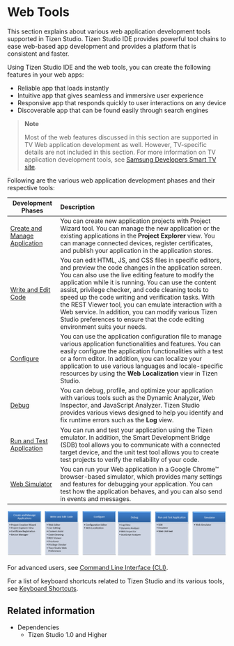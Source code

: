 # Web Tools

This section explains about various web application development tools supported in Tizen Studio. Tizen Studio IDE provides powerful tool chains to ease web-based app development and provides a platform that is consistent and faster. 

Using Tizen Studio IDE and the web tools, you can create the following features in your web apps:
- Reliable app that loads instantly
- Intuitive app that gives seamless and immersive user experience
- Responsive app that responds quickly to user interactions on any device
- Discoverable app that can be found easily through search engines 

> **Note**  
> 
> Most of the web features discussed in this section are supported in TV Web application development as well. However, TV-specific details are not included in this section. For more information on TV application development tools, see [Samsung Developers Smart TV site](http://developer.samsung.com/tv/develop).

Following are the various web application development phases and their respective tools:

|Development Phases |Description|
|----|:---|
|[Create and Manage Application](managing-projects.md) |You can create new application projects with Project Wizard tool. You can manage the new application or the existing applications in the **Project Explorer** view. You can manage connected devices, register certificates, and publish your application in the application stores.|
|[Write and Edit Code](coding.md) |You can edit HTML, JS, and CSS files in specific editors, and preview the code changes in the application screen. You can also use the live editing feature to modify the application while it is running. You can use the content assist, privilege checker, and code cleaning tools to speed up the code writing and verification tasks. With the REST Viewer tool, you can emulate interaction with a Web service. In addition, you can modify various Tizen Studio preferences to ensure that the code editing environment suits your needs.|
|[Configure](configuring.md) |You can use the application configuration file to manage various application functionalities and features. You can easily configure the application functionalities with a test or a form editor. In addition, you can localize your application to use various languages and locale-specific resources by using the **Web Localization** view in Tizen Studio.|
|[Debug](debugging.md) |You can debug, profile, and optimize your application with various tools such as the Dynamic Analyzer, Web Inspector, and JavaScript Analyzer. Tizen Studio provides various views designed to help you identify and fix runtime errors such as the  **Log** view.|
|[Run and Test Application ](running-testing.md) |You can run and test your application using the Tizen emulator. In addition, the Smart Development Bridge (SDB) tool allows you to communicate with a connected target device, and the unit test tool allows you to create test projects to verify the reliability of your code.
|[Web Simulator](web-simulator.md) |You can run your Web application in a Google Chrome&trade; browser-based simulator, which provides many settings and features for debugging your application. You can test how the application behaves, and you can also send in events and messages.|


![Web application development](media/web1.png)


For advanced users, see [Command Line Interface (CLI)](../common-tools/command-line-interface.md).

For a list of keyboard shortcuts related to Tizen Studio and its various tools, see [Keyboard Shortcuts](../common-tools/keyboard-shortcuts.md).

## Related information
* Dependencies
  - Tizen Studio 1.0 and Higher
